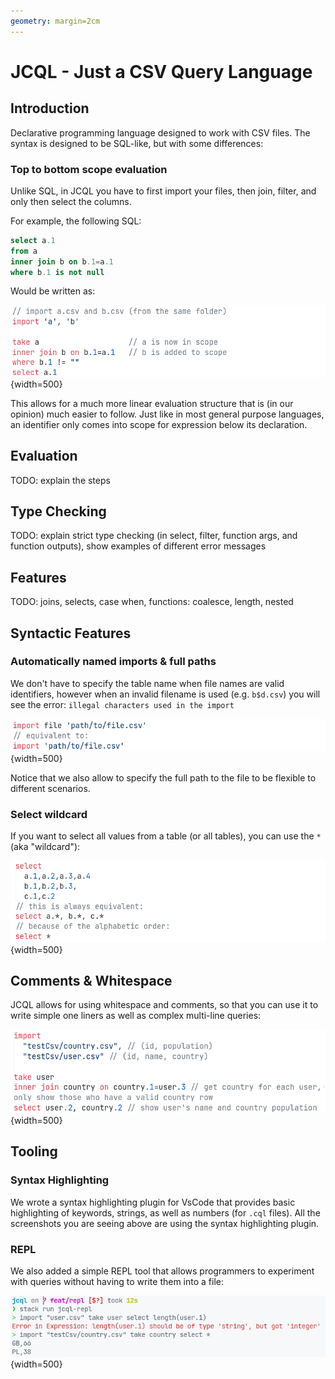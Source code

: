 ```yaml
---
geometry: margin=2cm
---
```

# JCQL - Just a CSV Query Language

## Introduction

Declarative programming language designed to work with CSV files. The syntax is designed to be SQL-like, but with some differences:

### Top to bottom scope evaluation

Unlike SQL, in JCQL you have to first import your files, then join, filter, and only then select the columns.

For example, the following SQL:
```sql
select a.1
from a
inner join b on b.1=a.1
where b.1 is not null
```

Would be written as:

![Equivalent CQL syntax](img/intro.png){width=500}

This allows for a much more linear evaluation structure that is (in our opinion) much easier to follow. Just like in most general purpose languages, an identifier only comes into scope for expression below its declaration.

## Evaluation

TODO: explain the steps

## Type Checking

TODO: explain strict type checking (in select, filter, function args, and function outputs), show examples of different error messages


## Features

TODO: joins, selects, case when, functions: coalesce, length, nested

## Syntactic Features

### Automatically named imports & full paths

We don't have to specify the table name when file names are valid identifiers, however when an invalid filename is used (e.g. `b$d.csv`) you will see the error: `illegal characters used in the import`

![Automatic import names](img/sugar-imports.png){width=500}

Notice that we also allow to specify the full path to the file to be flexible to different scenarios.

### Select wildcard

If you want to select all values from a table (or all tables), you can use the `*` (aka "wildcard"):

![Wildcard syntax](img/sugar-wildcard.png){width=500}

## Comments & Whitespace

JCQL allows for using whitespace and comments, so that you can use it to write simple one liners as well as complex multi-line queries:

![Comments & Whitespace demo](img/space.png){width=500}

## Tooling

### Syntax Highlighting

We wrote a syntax highlighting plugin for VsCode that provides basic highlighting of keywords, strings, as well as numbers (for `.cql` files). All the screenshots you are seeing above are using the syntax highlighting plugin.

### REPL

We also added a simple REPL tool that allows programmers to experiment with queries without having to write them into a file:

![REPL demo](./img/repl.png){width=500}